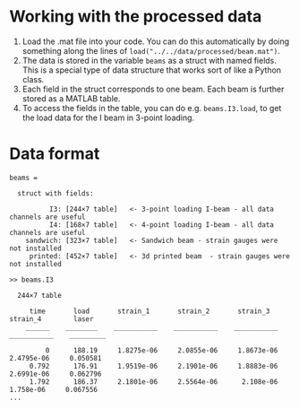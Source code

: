 # Working with the processed data
1. Load the .mat file into your code. You can do this automatically by doing something along the lines of `load("../../data/processed/beam.mat")`.
2. The data is stored in the variable `beams` as a struct with named fields. This is a special type of data structure that works sort of like a Python class.
3. Each field in the struct corresponds to one beam. Each beam is further stored as a MATLAB table.
4. To access the fields in the table, you can do e.g. `beams.I3.load`, to get the load data for the I beam in 3-point loading.


# Data format
```
beams = 

  struct with fields:

          I3: [244×7 table]   <- 3-point loading I-beam - all data channels are useful
          I4: [168×7 table]   <- 4-point loading I-beam - all data channels are useful
    sandwich: [323×7 table]   <- Sandwich beam - strain gauges were not installed
     printed: [452×7 table]   <- 3d printed beam  - strain gauges were not installed
```

```
>> beams.I3

  244×7 table

     time       load       strain_1       strain_2       strain_3       strain_4        laser  
    ______    ________    ___________    ___________    ___________    ___________    _________

         0      188.19     1.8275e-06     2.0855e-06     1.8673e-06     2.4795e-06     0.050581
     0.792      176.91     1.9519e-06     2.1901e-06     1.8883e-06     2.6991e-06     0.062796
     1.792      186.37     2.1801e-06     2.5564e-06      2.108e-06      1.758e-06     0.067556
...
```